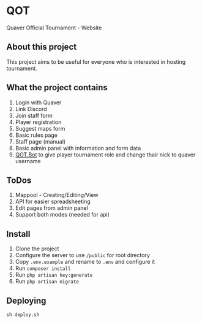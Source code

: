 # QOT

Quaver Official Tournament - Website

## About this project

This project aims to be useful for everyone who is interested in hosting tournament.

## What the project contains
1. Login with Quaver
2. Link Discord
3. Join staff form
4. Player registration
5. Suggest maps form
6. Basic rules page
7. Staff page (manual)
8. Basic admin panel with information and form data
9. [QOT.Bot](https://github.com/AiAe/qot.bot) to give player tournament role and change thair nick to quaver username

## ToDos
1. Mappool - Creating/Editing/View
2. API for easier spreadsheeting
3. Edit pages from admin panel
4. Support both modes (needed for api)

## Install
1. Clone the project
2. Configure the server to use `/public` for root directory
3. Copy `.env.example` and rename to `.env` and configure it
4. Run `composer install`
5. Run `php artisan key:generate`
6. Run `php artisan migrate`

## Deploying
`sh deploy.sh`
